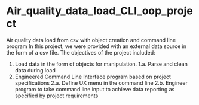 # Air_quality_data_load_CLI_oop_project
Air quality data load from csv with object creation and command line program
In this project, we were provided with an external data source in the form of a csv file.
The objectives of the project included: 
1. Load data in the form of objects for manipulation.
   1.a. Parse and clean data during load
2. Engineered Command Line Interface program based on project specifications
   2.a. Define UX menu in the command line
   2.b. Engineer program to take command line input to achieve data reporting as specified by project requirements
 

